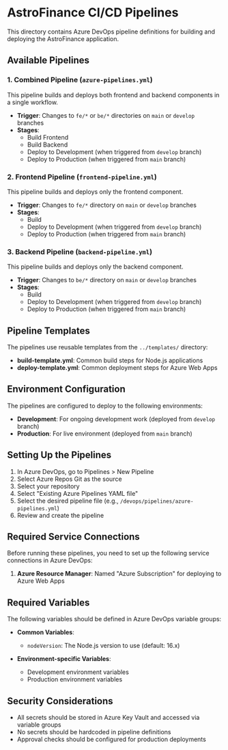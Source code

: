 # AstroFinance CI/CD Pipelines

This directory contains Azure DevOps pipeline definitions for building and deploying the AstroFinance application.

## Available Pipelines

### 1. Combined Pipeline (`azure-pipelines.yml`)

This pipeline builds and deploys both frontend and backend components in a single workflow.

- **Trigger**: Changes to `fe/*` or `be/*` directories on `main` or `develop` branches
- **Stages**:
  - Build Frontend
  - Build Backend
  - Deploy to Development (when triggered from `develop` branch)
  - Deploy to Production (when triggered from `main` branch)

### 2. Frontend Pipeline (`frontend-pipeline.yml`)

This pipeline builds and deploys only the frontend component.

- **Trigger**: Changes to `fe/*` directory on `main` or `develop` branches
- **Stages**:
  - Build
  - Deploy to Development (when triggered from `develop` branch)
  - Deploy to Production (when triggered from `main` branch)

### 3. Backend Pipeline (`backend-pipeline.yml`)

This pipeline builds and deploys only the backend component.

- **Trigger**: Changes to `be/*` directory on `main` or `develop` branches
- **Stages**:
  - Build
  - Deploy to Development (when triggered from `develop` branch)
  - Deploy to Production (when triggered from `main` branch)

## Pipeline Templates

The pipelines use reusable templates from the `../templates/` directory:

- **build-template.yml**: Common build steps for Node.js applications
- **deploy-template.yml**: Common deployment steps for Azure Web Apps

## Environment Configuration

The pipelines are configured to deploy to the following environments:

- **Development**: For ongoing development work (deployed from `develop` branch)
- **Production**: For live environment (deployed from `main` branch)

## Setting Up the Pipelines

1. In Azure DevOps, go to Pipelines > New Pipeline
2. Select Azure Repos Git as the source
3. Select your repository
4. Select "Existing Azure Pipelines YAML file"
5. Select the desired pipeline file (e.g., `/devops/pipelines/azure-pipelines.yml`)
6. Review and create the pipeline

## Required Service Connections

Before running these pipelines, you need to set up the following service connections in Azure DevOps:

1. **Azure Resource Manager**: Named "Azure Subscription" for deploying to Azure Web Apps

## Required Variables

The following variables should be defined in Azure DevOps variable groups:

- **Common Variables**:
  - `nodeVersion`: The Node.js version to use (default: 16.x)

- **Environment-specific Variables**:
  - Development environment variables
  - Production environment variables

## Security Considerations

- All secrets should be stored in Azure Key Vault and accessed via variable groups
- No secrets should be hardcoded in pipeline definitions
- Approval checks should be configured for production deployments